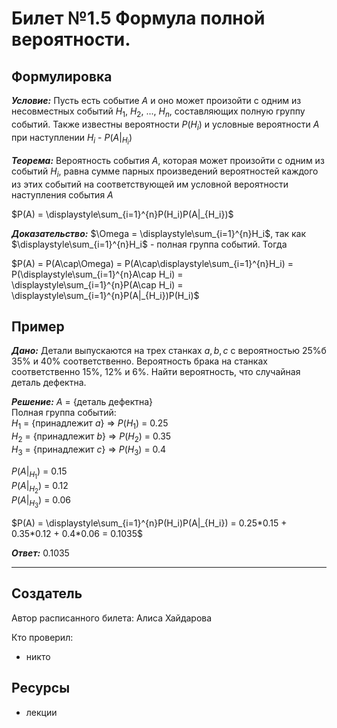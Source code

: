 # Билет №1.5 Формула полной вероятности.

## Формулировка

***Условие:*** Пусть есть событие $A$ и оно может произойти с одним из несовместных событий $H_1$, $H_2$, ..., $H_n$, составляющих полную группу событий. Также известны вероятности $P(H_i)$ и условные вероятности $A$ при наступлении $H_i$ - $P(A|_{H_i})$

***Теорема:*** Вероятность события $A$, которая может произойти с одним из событий $H_i$, равна сумме парных произведений вероятностей каждого из этих событий на соответствующей им условной вероятности наступления события $A$

$P(A) = \displaystyle\sum_{i=1}^{n}P(H_i)P(A|_{H_i})$

***Доказательство:*** $\Omega = \displaystyle\sum_{i=1}^{n}H_i$, так как $\displaystyle\sum_{i=1}^{n}H_i$ - полная группа событий. Тогда

$P(A) = P(A\cap\Omega) = P(A\cap\displaystyle\sum_{i=1}^{n}H_i) = P(\displaystyle\sum_{i=1}^{n}A\cap H_i) = \displaystyle\sum_{i=1}^{n}P(A\cap H_i) = \displaystyle\sum_{i=1}^{n}P(A|_{H_i})P(H_i)$

## Пример

***Дано:*** Детали выпускаются на трех станках $a, b, c$ с вероятностью 25%б 35% и 40% соответственно. Вероятность брака на станках соответственно 15%, 12% и 6%. Найти вероятность, что случайная деталь дефектна.

***Решение:*** $A$ = {деталь дефектна}  
Полная группа событий:  
$H_1$ = {принадлежит $a$} => $P(H_1)$ = 0.25  
$H_2$ = {принадлежит $b$} => $P(H_2)$ = 0.35  
$H_3$ = {принадлежит $c$} => $P(H_3)$ = 0.4  

$P(A|_{H_1})$ = 0.15  
$P(A|_{H_2})$ = 0.12  
$P(A|_{H_3})$ = 0.06

$P(A) = \displaystyle\sum_{i=1}^{n}P(H_i)P(A|_{H_i}) = 0.25*0.15 + 0.35*0.12 + 0.4*0.06 = 0.1035$

***Ответ:*** 0.1035

---
## Создатель

Автор расписанного билета: Алиса Хайдарова

Кто проверил:
- никто

## Ресурсы
- лекции
